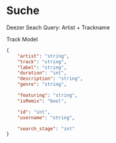 # Suche

Deezer Seach Query:
Artist + Trackname

Track Model

```json
{
    "artist": "string",
    "track": "string",
    "label": "string",
    "duration": "int",
    "description": "string",
    "genre": "string",

    "featuring": "string",
    "isRemix": "bool",

    "id": "int",
    "username": "string",

    "search_stage": "int"
}

```